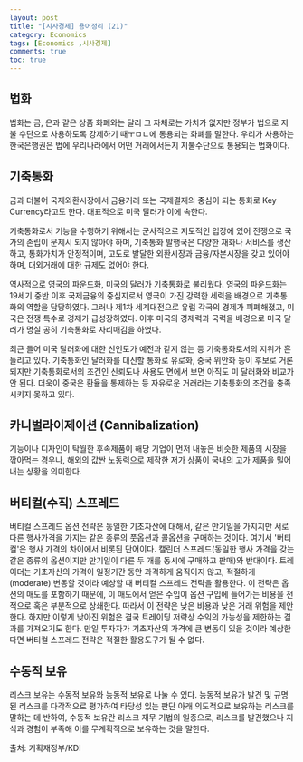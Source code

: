 ```yaml
---
layout: post
title: "[시사경제] 용어정리 (21)"
category: Economics
tags: [Economics ,시사경제]
comments: true
toc: true
---
```

## 법화

법화는 금, 은과 같은 상품 화폐와는 달리 그 자체로는 가치가 없지만 정부가 법으로 지불 수단으로 사용하도록 강제하기 때ㅜㅁㄴ에 통용되는 화폐를 말한다. 우리가 사용하는 한국은행권은 법에 우리나라에서 어떤 거래에서든지 지불수단으로 통용되는 법화이다.

## 기축통화

금과 더불어 국제외환시장에서 금융거래 또는 국제결재의 중심이 되는 통화로 Key Currency라고도 한다. 대표적으로 미국 달러가 이에 속한다. 

기축통화로서 기능을 수행하기 위해서는 군사적으로 지도적인 입장에 있어 전쟁으로 국가의 존립이 문제시 되지 않아야 하며, 기축통화 발행국은 다양한 재화나 서비스를 생산하고, 통화가치가 안정적이며, 고도로 발달한 외환시장과 금융/자본시장을 갖고 있어야 하며, 대외거래에 대한 규제도 없어야 한다. 

역사적으로 영국의 파운드화, 미국의 달러가 기축통화로 불리웠다. 영국의 파운드화는 19세기 중반 이후 국제금융의 중심지로서 영국이 가진 강력한 세력을 배경으로 기축통화의 역할을 담당하였다. 그러나 제1차 세계대전으로 유럽 각국의 경제가 피폐해졌고, 미국은 전쟁 특수로 경제가 급성장하였다. 이후 미국의 경제력과 국력을 배경으로 미국 달러가 명실 공히 기축통화로 자리매김을 하였다. 

최근 들어 미국 달러화에 대한 신인도가 예전과 같지 않는 등 기축통화로서의 지위가 흔들리고 있다. 기축통화인 달러화를 대신할 통화로 유로화, 중국 위안화 등이 후보로 거론되지만 기축통화로서의 조건인 신뢰도나 사용도 면에서 보면 아직도 미 달러화와 비교가 안 된다. 더욱이 중국은 환율을 통제하는 등 자유로운 거래라는 기축통화의 조건을 충족시키지 못하고 있다.

## 카니벌라이제이션 (Cannibalization)

기능이나 디자인이 탁월한 후속제품이 해당 기업이 먼저 내놓은 비슷한 제품의 시장을 깎아먹는 경우나, 해외의 값싼 노동력으로 제작한 저가 상품이 국내의 고가 제품을 밀어내는 상황을 의미한다.

## 버티컬(수직) 스프레드

버티컬 스프레드 옵션 전략은 동일한 기초자산에 대해서, 같은 만기일을 가지지만 서로 다른 행사가격을 가지는 같은 종류의 풋옵션과 콜옵션을 구매하는 것이다. 여기서 '버티컬'은 행사 가격의 차이에서 비롯된 단어이다. 캘린더 스프레드(동일한 행사 가격을 갖는 같은 종류의 옵션이지만 만기일이 다른 두 개를 동시에 구매하고 판매)와 반대이다. 트레이더는 기초자산의 가격이 일정기간 동안 과격하게 움직이지 않고, 적절하게(moderate) 변동할 것이라 예상할 때 버티컬 스프레드 전략을 활용한다. 이 전략은 옵션의 매도를 포함하기 때문에, 이 매도에서 얻은 수입이 옵션 구입에 들어가는 비용을 전적으로 혹은 부분적으로 상쇄한다. 따라서 이 전략은 낮은 비용과 낮은 거래 위험을 제안한다. 하지만 이렇게 낮아진 위험은 결국 트레이딩 저략상 수익의 가능성을 제한하는 결과를 가져오기도 한다. 만일 투자자가 기초자산의 가격에 큰 변동이 있을 것이라 예상한다면 버티컬 스프레드 전략은 적절한 활용도구가 될 수 없다.

## 수동적 보유

리스크 보유는 수동적 보유와 능동적 보유로 나눌 수 있다. 능동적 보유가 발견 및 규명된 리스크를 다각적으로 평가하여 타당성 있는 판단 아래 의도적으로 보유하는 리스크를 말하는 데 반하여, 수동적 보유란 리스크 재무 기법의 일종으로, 리스크를 발견했으나 지식과 경험이 부족해 이를 무계획적으로 보유하는 것을 말한다.

출처: 기획재정부/KDI
